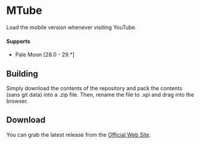 # ΜTube
Load the mobile version whenever visiting YouTube.

#### Supports
 * Pale Moon [28.0 - 29.*]

## Building
Simply download the contents of the repository and pack the contents (sans git data) into a .zip file. Then, rename the file to .xpi and drag into the browser.

## Download
You can grab the latest release from the [Official Web Site](//realityripple.com/Software/Mozilla-Extensions/µTube/).

